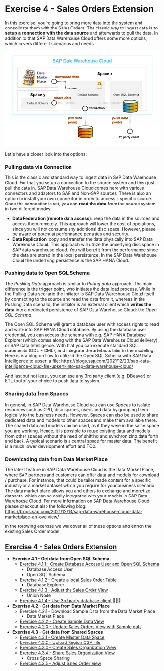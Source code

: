 # Exercise 4 - Sales Orders Extension

In this exercise, you're going to bring more data into the system and consolidate them with the Sales Orders.
The classic way to ingest data is to **setup a connection with the data source** and afterwards to pull the data.
In addition to that SAP Data Warehouse Cloud offers some more options, which covers different scenarios and needs. 

![](./images/data_ingestion.png)

Let's have a closer look into the options:

### Pulling data via Connection
This is the classic and standard way to ingest data in SAP Data Warehouse Cloud. For that you setup a connection to the source system and then just pull the data in. SAP Data Warehouse Cloud comes here with various connectors and adaptors to SAP and Non-SAP sources. There is also an option to install your own connector in order to access a specific source. Once the connection is set, you can **read the data** from the source system in two different modes: 
- **Data Federation (remote data access)**: keep the data in the sources and access them remotely. This approach will lower the cost of operations, since you will not consume any additional disc space. However, please be aware of potential performance penalties and security.   
- **Data Replication**: copy and transfer the data physically into SAP Data Warehouse Cloud. This approach will utilize the underlying disc space in SAP data warehouse cloud. You will benefit from the performance since the data are stored in the local persistence. In the SAP Data Warehouse Cloud the underlying persistence is the SAP HANA Cloud.

### Pushing data to Open SQL Schema
The _Pushing Data_ approach is similar to _Pulling data_ approach. The main difference is the trigger point, who initiates the data load process. 
While in the Pulling Data scenario the initiator is SAP Data Wareshouse Cloud itself by connecting to the source and read the data from it, whereas in the Pushing Data scenario, the initiator is an external client which **writes the data** into a dedicated persistence of SAP Data Warehouse Cloud: the _Open SQL Schema_.  

The Open SQL Schema will grant a database user with access rights to read and write into SAP HANA Cloud database. 
By using the database user credential, you can access the schema with e.g. SAP HANA Database Explorer (which comes along with the SAP Data Warehouse Cloud delivery) or SAP Data Intelligence. With that you can execute standard SQL statements (DDL + DML), and integrate the artefacts later in the modeling.
Here is is a blog on how to utilized the Open SQL Schema with SAP Data Intelligence to upsert a file:
https://blogs.sap.com/2021/12/23/sap-data-intelligence-cloud-file-upsert-into-sap-data-warehouse-cloud/

And last but not least, you can use any 3rd party client (e.g. DBeaver) or ETL tool of your choice to push data to system.

### Sharing data from Spaces
In general, in SAP Data Warehouse Cloud you can use _Spaces_ to isolate resources such as CPU, disc spaces, users and data by grouping them logically to the business needs.
However, Spaces can also be used to share dedicated data and models to other spaces and make them available there. The shared data and models can be used, as if they were in the same space you are working. Hence, it is possible to reuse existing data and models from other spaces without the need of shifting and synchronizing data forth and back. A typical scenario is a central space for master data. The benefit is a much lower development effort and TCO. 

### Downloading data from Data Market Place
The latest feature in SAP Data Warehouse Cloud is the Data Market Place, where SAP partners and customers can offer data and models for download / purchase. For instance, that could be tailor made content for a specific industry or a market dataset which you require for your business scenario. The data market place allows you and others to exchange and monetize datasets, which can be easily integrated with your models in SAP Data Warehouse Cloud.
For more information on SAP Data Warehouse Cloud please checkout also the following blog:
https://blogs.sap.com/2021/12/13/sap-data-warehouse-cloud-data-marketplace-an-overview/

In the following exercise we will cover all of these options and enrich the existing Sales Order model:


[<h2>Exercise 4 - Sales Orders Extension</h2>](exercises/ex4/)
- **Exercise 4.1 - Get data from Open SQL Schema**
   - [Exercise 4.1.1 - Create Database Access User and Open SQL Schema](/exercises/ex4/open-sql-schema)
      - Database Access User
      - Open SQL Schema 
   - [Exercise 4.1.2 - Create a local Sales Order Table](/exercises/ex4/special-sales-orders-table)   
      - Database Explorer  
   - [Exercise 4.1.3 - Adjust the Sales Order View](/exercises/ex4/sales-orders-union)
      - Union Node   
   - [Exercise 4.1.4 - Use 3rd party database client](/exercises/ex4/3rd-party-db-client) :construction::construction::construction:
- **Exercise 4.2 - Get data from Data Market Place** 
   - [Exercise 4.2.1 - Download Sample Data from the Data Market Place](/exercises/ex4/data-market-place-sample-data-download)
      - Data Market Place
   - [Exercise 4.2.2 - Create Sample Data View](/exercises/ex4/data-market-place-sample-data-view)
   - [Exercise 4.2.3 - Update Sales Orders View with Sample data](/exercises/ex4/data-market-place-update-sales-view)
- **Exercise 4.3 - Get data from Shared Spaces** 
   - [Exercise 4.3.1 - Create Master Data Space](/exercises/ex4/master-data-space)
   - [Exercise 4.3.2 - Upload Region CSV File](/exercises/ex4/region-data-upload)
   - [Exercise 4.3.3 - Create Sales Organization View](/exercises/ex4/sales-organization-view)
   - [Exercise 4.3.4 - Share Sales Organization View](/exercises/ex4/sales-organization-view-share)
      - Cross Space Sharing 
   - [Exercise 4.3.5 - Adjust Sales Order View](/exercises/ex4/sales-orders-sales-organization)
